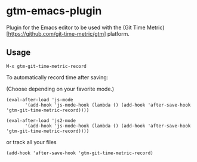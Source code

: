# gtm-emacs-plugin
Plugin for the Emacs editor to be used with the (Git Time Metric)[https://github.com/git-time-metric/gtm] platform.

## Usage
`M-x gtm-git-time-metric-record`

To automatically record time after saving:

(Choose depending on your favorite mode.)

```
(eval-after-load 'js-mode
	   '(add-hook 'js-mode-hook (lambda () (add-hook 'after-save-hook 'gtm-git-time-metric-record))))

(eval-after-load 'js2-mode
	   '(add-hook 'js-mode-hook (lambda () (add-hook 'after-save-hook 'gtm-git-time-metric-record))))
```

or track all your files

```
(add-hook 'after-save-hook 'gtm-git-time-metric-record)
```

